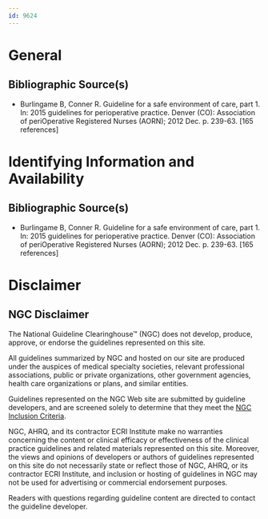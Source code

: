 ```yaml
---
id: 9624
---
```


# General

## Bibliographic Source(s)

- Burlingame B, Conner R. Guideline for a safe environment of care, part 1. In: 2015 guidelines for perioperative practice. Denver (CO): Association of periOperative Registered Nurses (AORN); 2012 Dec. p. 239-63. [165 references]

# Identifying Information and Availability

## Bibliographic Source(s)

- Burlingame B, Conner R. Guideline for a safe environment of care, part 1. In: 2015 guidelines for perioperative practice. Denver (CO): Association of periOperative Registered Nurses (AORN); 2012 Dec. p. 239-63. [165 references]

# Disclaimer

## NGC Disclaimer

The National Guideline Clearinghouse™ (NGC) does not develop, produce, approve, or endorse the guidelines represented on this site.

All guidelines summarized by NGC and hosted on our site are produced under the auspices of medical specialty societies, relevant professional associations, public or private organizations, other government agencies, health care organizations or plans, and similar entities.

Guidelines represented on the NGC Web site are submitted by guideline developers, and are screened solely to determine that they meet the [NGC Inclusion Criteria](/help-and-about/summaries/inclusion-criteria).

NGC, AHRQ, and its contractor ECRI Institute make no warranties concerning the content or clinical efficacy or effectiveness of the clinical practice guidelines and related materials represented on this site. Moreover, the views and opinions of developers or authors of guidelines represented on this site do not necessarily state or reflect those of NGC, AHRQ, or its contractor ECRI Institute, and inclusion or hosting of guidelines in NGC may not be used for advertising or commercial endorsement purposes.

Readers with questions regarding guideline content are directed to contact the guideline developer.

